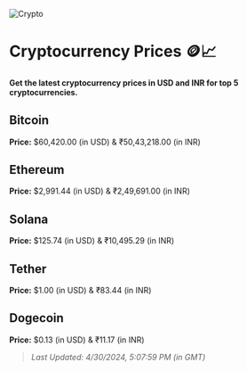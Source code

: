 
![Crypto](https://www.techguide.com.au/wp-content/uploads/2020/11/crypto3.jpeg)

# Cryptocurrency Prices 🪙📈

#### Get the latest cryptocurrency prices in USD and INR for top 5 cryptocurrencies.

## Bitcoin

**Price:** $60,420.00 (in USD) & ₹50,43,218.00 (in INR)

## Ethereum

**Price:** $2,991.44 (in USD) & ₹2,49,691.00 (in INR)

## Solana

**Price:** $125.74 (in USD) & ₹10,495.29 (in INR)

## Tether

**Price:** $1.00 (in USD) & ₹83.44 (in INR)

## Dogecoin

**Price:** $0.13 (in USD) & ₹11.17 (in INR)

> _Last Updated: 4/30/2024, 5:07:59 PM (in GMT)_

